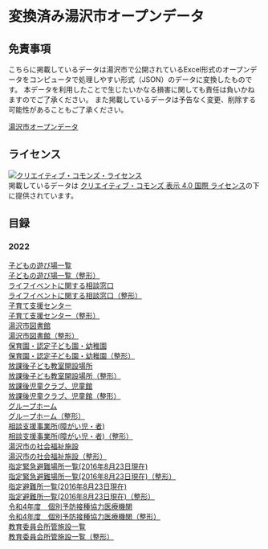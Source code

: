 # 変換済み湯沢市オープンデータ

## 免責事項

こちらに掲載しているデータは湯沢市で公開されているExcel形式のオープンデータをコンピュータで処理しやすい形式（JSON）のデータに変換したものです。
本データを利用したことで生じたいかなる損害に関しても責任は負いかねますのでご了承ください。
また掲載しているデータは予告なく変更、削除する可能性があることもご了承ください。

[湯沢市オープンデータ](https://www.city-yuzawa.jp/site/opendata/)

## ライセンス

<a rel="license" href="http://creativecommons.org/licenses/by/4.0/"><img alt="クリエイティブ・コモンズ・ライセンス" style="border-width:0" src="https://i.creativecommons.org/l/by/4.0/88x31.png" /></a><br />掲載しているデータは <a rel="license" href="http://creativecommons.org/licenses/by/4.0/">クリエイティブ・コモンズ 表示 4.0 国際 ライセンス</a>の下に提供されています。

## 目録

### 2022

[子どもの遊び場一覧](./playgrounds_2022.json)  
[子どもの遊び場一覧（整形）](./playgrounds_2022_pretty.json)  
[ライフイベントに関する相談窓口](./life_event_2022.json)  
[ライフイベントに関する相談窓口（整形）](./life_event_2022_pretty.json)  
[子育て支援センター](./childcare_support_2022.json)  
[子育て支援センター（整形）](./childcare_support_2022_pretty.json)  
[湯沢市図書館](./libraries_2022.json)  
[湯沢市図書館（整形）](./libraries_2022_pretty.json)  
[保育園・認定子ども園・幼稚園](./nurseries_2022.json)  
[保育園・認定子ども園・幼稚園（整形）](./nurseries_2022_pretty.json)  
[放課後子ども教室開設場所](./kids_stations_2022.json)  
[放課後子ども教室開設場所（整形）](./kids_stations_2022_pretty.json)  
[放課後児童クラブ、児童館](./kids_club_2022.json)  
[放課後児童クラブ、児童館（整形）](./kids_club_2022_pretty.json)  
[グループホーム](./grouphome_2022.json)  
[グループホーム（整形）](./grouphome_2022_pretty.json)  
[相談支援事業所(障がい児・者)](./support_for_handicapped_2022.json)  
[相談支援事業所(障がい児・者)（整形）](./support_for_handicapped_2022_pretty.json)  
[湯沢市の社会福祉施設](./social_welfare_facilties_2022.json)  
[湯沢市の社会福祉施設（整形）](./social_welfare_facilties_2022_pretty.json)  
[指定緊急避難場所一覧(2016年8月23日現在)](./emergnecy_evacuation_2022.json)  
[指定緊急避難場所一覧(2016年8月23日現在)（整形）](./emergnecy_evacuation_2022_pretty.json)  
[指定避難所一覧(2016年8月23日現在)](./evacuation_2022.json)  
[指定避難所一覧(2016年8月23日現在)（整形）](./evacuation_2022_pretty.json)  
[令和4年度　個別予防接種協力医療機関](./medical_institutions_2022.json)  
[令和4年度　個別予防接種協力医療機関（整形）](./medical_institutions_2022_pretty.json)  
[教育委員会所管施設一覧](./educational_institutions_2022.json)  
[教育委員会所管施設一覧（整形）](./educational_institutions_2022_pretty.json)  
